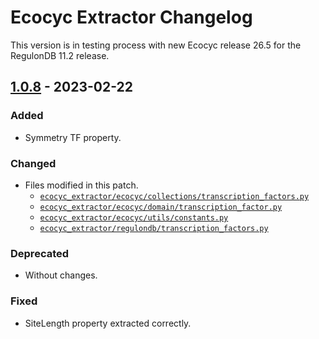# Ecocyc Extractor Changelog

This version is in testing process with new Ecocyc release 26.5 for the RegulonDB 11.2 release.

## [1.0.8](https://github.com/regulondbunam/ecocyc-extractor/releases/tag/1.0.8) - 2023-02-22

### Added

- Symmetry TF property.
  
### Changed

- Files modified in this patch.
  - [`ecocyc_extractor/ecocyc/collections/transcription_factors.py`](ecocyc_extractor/ecocyc/collections/transcription_factors.py)
  - [`ecocyc_extractor/ecocyc/domain/transcription_factor.py`](ecocyc_extractor/ecocyc/domain/transcription_factor.py)
  - [`ecocyc_extractor/ecocyc/utils/constants.py`](ecocyc_extractor/ecocyc/utils/constants.py)
  - [`ecocyc_extractor/regulondb/transcription_factors.py`](ecocyc_extractor/regulondb/transcription_factors.py)

### Deprecated

- Without changes.

### Fixed

- SiteLength property extracted correctly.
